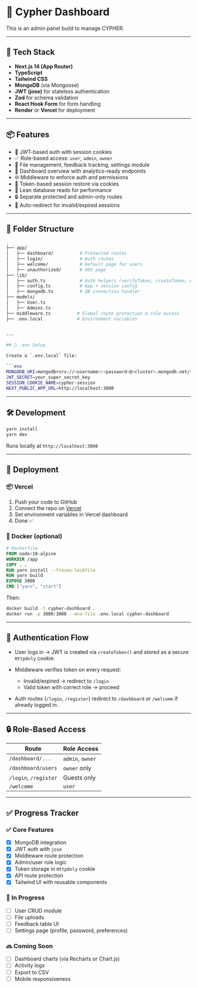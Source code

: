 # 🧩 Cypher Dashboard

This is an admin panel build to manage CYPHER.

---

## 🚀 Tech Stack

- **Next.js 14 (App Router)**
- **TypeScript**
- **Tailwind CSS**
- **MongoDB** (via Mongoose)
- **JWT (jose)** for stateless authentication
- **Zod** for schema validation
- **React Hook Form** for form handling
- **Render** or **Vercel** for deployment

---

## 📦 Features

- 🔐 JWT-based auth with session cookies
- ✅ Role-based access: `user`, `admin`, `owner`
- 📁 File management, feedback tracking, settings module
- 📄 Dashboard overview with analytics-ready endpoints
- 🌐 Middleware to enforce auth and permissions
- 🧠 Token-based session restore via cookies
- 📜 Lean database reads for performance
- 🔒 Separate protected and admin-only routes
- 🧹 Auto-redirect for invalid/expired sessions

---

## 📂 Folder Structure

````bash
.
├── app/
│   ├── dashboard/          # Protected routes
│   ├── login/              # Auth routes
│   ├── welcome/            # Default page for users
│   ├── unauthorized/       # 403 page
├── lib/
│   ├── auth.ts             # Auth helpers (verifyToken, createToken, etc.)
│   ├── config.ts           # App + session config
│   ├── mongodb.ts          # DB connection handler
├── models/
│   ├── User.ts
│   ├── Admins.ts
├── middleware.ts          # Global route protection & role access
├── .env.local             # Environment variables


---

## 🔧 .env Setup

Create a `.env.local` file:

```env
MONGODB_URI=mongodb+srv://<username>:<password>@<cluster>.mongodb.net/<dbname>?retryWrites=true&w=majority
JWT_SECRET=your_super_secret_key
SESSION_COOKIE_NAME=cypher-session
NEXT_PUBLIC_APP_URL=http://localhost:3000
````

---

## 🛠️ Development

```bash
yarn install
yarn dev
```

Runs locally at `http://localhost:3000`

---

## 🚢 Deployment

### 📦 Vercel

1. Push your code to GitHub
2. Connect the repo on [Vercel](https://vercel.com/)
3. Set environment variables in Vercel dashboard
4. Done ✅

### 🐳 Docker (optional)

```dockerfile
# Dockerfile
FROM node:18-alpine
WORKDIR /app
COPY . .
RUN yarn install --frozen-lockfile
RUN yarn build
EXPOSE 3000
CMD ["yarn", "start"]
```

Then:

```bash
docker build -t cypher-dashboard .
docker run -p 3000:3000 --env-file .env.local cypher-dashboard
```

---

## 🔐 Authentication Flow

- User logs in → JWT is created via `createToken()` and stored as a secure `HttpOnly` cookie.
- Middleware verifies token on every request:

  - Invalid/expired → redirect to `/login`
  - Valid token with correct role → proceed

- Auth routes (`/login`, `/register`) redirect to `/dashboard` or `/welcome` if already logged in.

---

## 🔒 Role-Based Access

| Route                 | Role Access      |
| --------------------- | ---------------- |
| `/dashboard/...`      | `admin`, `owner` |
| `/dashboard/users`    | `owner` only     |
| `/login`, `/register` | Guests only      |
| `/welcome`            | `user`           |

---

## ✅ Progress Tracker

### ✅ Core Features

- [x] MongoDB integration
- [x] JWT auth with `jose`
- [x] Middleware route protection
- [x] Admin/user role logic
- [x] Token storage in `HttpOnly` cookie
- [x] API route protection
- [x] Tailwind UI with reusable components

### 🧪 In Progress

- [ ] User CRUD module
- [ ] File uploads
- [ ] Feedback table UI
- [ ] Settings page (profile, password, preferences)

### 🔜 Coming Soon

- [ ] Dashboard charts (via Recharts or Chart.js)
- [ ] Activity logs
- [ ] Export to CSV
- [ ] Mobile responsiveness

